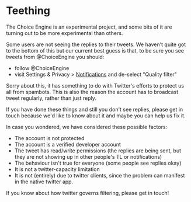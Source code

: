 # Teething

The Choice Engine is an experimental project, and some bits of it are turning out to be more experimental than others.

Some users are not seeing the replies to their tweets. We haven't quite got to the bottom of this but our current best guess is that, to be sure you see tweets from @ChoiceEngine you should:
 * follow @ChoiceEngine
 * visit Settings & Privacy > [Notifications](https://twitter.com/settings/notifications_timeline) and de-select "Quality filter" 
 
Sorry about this, it has something to do with Twitter's efforts to protect us all from spambots. This is also the reason the account has to broadcast tweet regularly, rather than just reply. 

 If you have done these things and still you don't see replies, please get in touch because we'd like to know about it and maybe you can help us fix it.
 
 In case you wondered, we have considered these possible factors:
 * The account is not protected
 * The account is a verified developer account
 * The tweet has read/write permissions (the replies are being sent, but they are not showing up in other people's TL or notifications)
 * The behaviour isn't true for everyone (some people see replies okay)
 * It is not a twitter-capacity limitation
 * It is not (entirely) due to twitter clients, since the problem can manifest in the native twitter app.
 
 If you know about how twitter governs filtering, please get in touch!
 